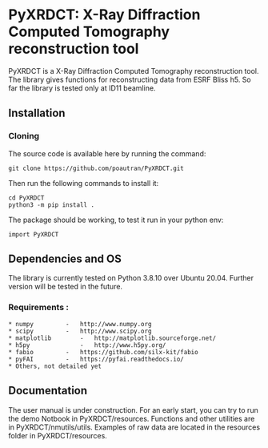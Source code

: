 # PyXRDCT: X-Ray Diffraction Computed Tomography reconstruction tool

PyXRDCT is a X-Ray Diffraction Computed Tomography reconstruction tool.
The library gives functions for reconstructing data from ESRF Bliss h5. So far the library is tested only at ID11 beamline.

## Installation

### Cloning

The source code is available here by running the command:

	git clone https://github.com/poautran/PyXRDCT.git

Then run the following commands to install it:

	cd PyXRDCT
	python3 -m pip install .

The package should be working, to test it run in your python env:

	import PyXRDCT

## Dependencies and OS

The library is currently tested on Python 3.8.10 over Ubuntu 20.04. Further version will be tested in the future.

### Requirements :

	* numpy 		- 	http://www.numpy.org
	* scipy 		- 	http://www.scipy.org
	* matplotlib 		- 	http://matplotlib.sourceforge.net/
	* h5py	    		-  	http://www.h5py.org/
	* fabio			-	https://github.com/silx-kit/fabio
	* pyFAI			-	https://pyfai.readthedocs.io/
	* Others, not detailed yet

## Documentation

The user manual is under construction. For an early start, you can try to run the demo Notbook in PyXRDCT/resources. Functions and other utilities are in PyXRDCT/nmutils/utils. Examples of raw data are located in the resources folder in PyXRDCT/resources.




